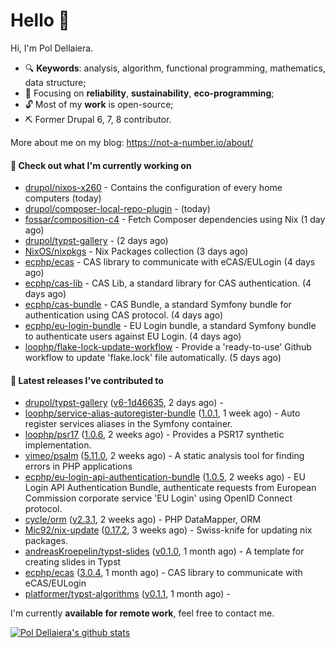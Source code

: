 # Hello 👋

Hi, I'm Pol Dellaiera.

- 🔍 **Keywords**: analysis, algorithm, functional programming, mathematics, data structure;
- 🎯 Focusing on **reliability**, **sustainability**, **eco-programming**;
- 🔓 Most of my **work** is open-source;
- ⛏️ Former Drupal 6, 7, 8 contributor.

More about me on my blog: https://not-a-number.io/about/

#### 👷 Check out what I'm currently working on

- [drupol/nixos-x260](https://github.com/drupol/nixos-x260) - Contains the configuration of every home computers (today)
- [drupol/composer-local-repo-plugin](https://github.com/drupol/composer-local-repo-plugin) -  (today)
- [fossar/composition-c4](https://github.com/fossar/composition-c4) - Fetch Composer dependencies using Nix (1 day ago)
- [drupol/typst-gallery](https://github.com/drupol/typst-gallery) -  (2 days ago)
- [NixOS/nixpkgs](https://github.com/NixOS/nixpkgs) - Nix Packages collection (3 days ago)
- [ecphp/ecas](https://github.com/ecphp/ecas) - CAS library to communicate with eCAS/EULogin (4 days ago)
- [ecphp/cas-lib](https://github.com/ecphp/cas-lib) - CAS Lib, a standard library for CAS authentication. (4 days ago)
- [ecphp/cas-bundle](https://github.com/ecphp/cas-bundle) - CAS Bundle, a standard Symfony bundle for authentication using CAS protocol. (4 days ago)
- [ecphp/eu-login-bundle](https://github.com/ecphp/eu-login-bundle) - EU Login bundle, a standard Symfony bundle to authenticate users against EU Login. (4 days ago)
- [loophp/flake-lock-update-workflow](https://github.com/loophp/flake-lock-update-workflow) - Provide a &#39;ready-to-use&#39; Github workflow to update &#39;flake.lock&#39; file automatically. (5 days ago)

#### 🔭 Latest releases I've contributed to

- [drupol/typst-gallery](https://github.com/drupol/typst-gallery) ([v6-1d46635](https://github.com/drupol/typst-gallery/releases/tag/v6-1d46635), 2 days ago) - 
- [loophp/service-alias-autoregister-bundle](https://github.com/loophp/service-alias-autoregister-bundle) ([1.0.1](https://github.com/loophp/service-alias-autoregister-bundle/releases/tag/1.0.1), 1 week ago) - Auto register services aliases in the Symfony container.
- [loophp/psr17](https://github.com/loophp/psr17) ([1.0.6](https://github.com/loophp/psr17/releases/tag/1.0.6), 2 weeks ago) - Provides a PSR17 synthetic implementation.
- [vimeo/psalm](https://github.com/vimeo/psalm) ([5.11.0](https://github.com/vimeo/psalm/releases/tag/5.11.0), 2 weeks ago) - A static analysis tool for finding errors in PHP applications
- [ecphp/eu-login-api-authentication-bundle](https://github.com/ecphp/eu-login-api-authentication-bundle) ([1.0.5](https://github.com/ecphp/eu-login-api-authentication-bundle/releases/tag/1.0.5), 2 weeks ago) - EU Login API Authentication Bundle, authenticate requests from European Commission corporate service &#39;EU Login&#39; using OpenID Connect protocol.
- [cycle/orm](https://github.com/cycle/orm) ([v2.3.1](https://github.com/cycle/orm/releases/tag/v2.3.1), 2 weeks ago) - PHP DataMapper, ORM
- [Mic92/nix-update](https://github.com/Mic92/nix-update) ([0.17.2](https://github.com/Mic92/nix-update/releases/tag/0.17.2), 3 weeks ago) - Swiss-knife for updating nix packages.
- [andreasKroepelin/typst-slides](https://github.com/andreasKroepelin/typst-slides) ([v0.1.0](https://github.com/andreasKroepelin/typst-slides/releases/tag/v0.1.0), 1 month ago) - A template for creating slides in Typst
- [ecphp/ecas](https://github.com/ecphp/ecas) ([3.0.4](https://github.com/ecphp/ecas/releases/tag/3.0.4), 1 month ago) - CAS library to communicate with eCAS/EULogin
- [platformer/typst-algorithms](https://github.com/platformer/typst-algorithms) ([v0.1.1](https://github.com/platformer/typst-algorithms/releases/tag/v0.1.1), 1 month ago) - 

I'm currently **available for remote work**, feel free to contact me.

[![Pol Dellaiera's github stats](https://github-readme-stats.vercel.app/api?username=drupol&count_private=true&show_icons=true)](https://github.com/drupol)
